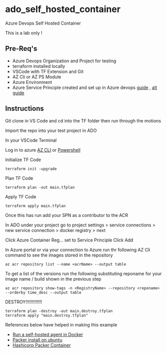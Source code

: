 # ado_self_hosted_container
Azure Devops Self Hosted Container 


This is a lab only !

## Pre-Req's

* Azure Devops Organization and Project for testing
* terraform installed locally
* VSCode with TF Extension and Git
* AZ Cli or AZ PS Module 
* Azure Environment 
* Azure Service Principle created  and set up in Azure devops [guide](https://learn.microsoft.com/en-us/azure/devops/integrate/get-started/authentication/service-principal-managed-identity?view=azure-devops) , [alt guide](https://learn.microsoft.com/en-us/cli/azure/create-an-azure-service-principal-azure-cli)

## Instructions

Git clone in VS Code and cd into the TF folder then run through the motions

Import the repo into your test project in ADO





In your VSCode Terminal 

Log in to azure [AZ CLI](https://learn.microsoft.com/en-us/cli/azure/authenticate-azure-cli) or [Powershell](https://learn.microsoft.com/en-us/powershell/azure/authenticate-azureps?view=azps-10.1.0)

Initialize TF Code

    terraform init -upgrade

Plan TF Code

    terraform plan -out main.tfplan

Apply TF Code

    terraform apply main.tfplan


Once this has run add your SPN as a contributor to the ACR

In ADO under your project go to project settings > service connections > new service connection > docker registry > next

Click Azure Container Reg... set to Service Principle Click Add 








In Azure portal or via your connection to Azure run thr following AZ Cli command to see the images stored in the repository

    az acr repository list --name <acrName> --output table

To get a list of the versions run the following substituting reponame for your image name / build shown in the previous step

    az acr repository show-tags -n <RegistryName> --repository <reponame> --orderby time_desc --output table


DESTROY!!!!!!!!!!!!!

    terraform plan -destroy -out main.destroy.tfplan
    terraform apply "main.destroy.tfplan"

References below have helped in making this example 
* [Run a self-hosted agent in Docker](https://learn.microsoft.com/en-us/azure/devops/pipelines/agents/docker?view=azure-devops)
* [Packer install on ubuntu](https://computingforgeeks.com/how-to-install-and-use-packer/?expand_article=1)
* [Hashicorp Packer Container](https://github.com/hashicorp/docker-hub-images/tree/master/packer)